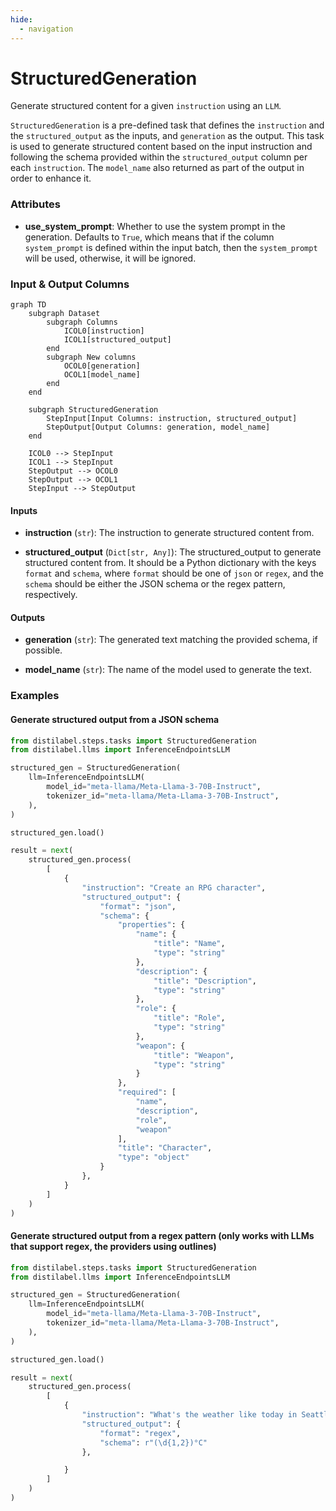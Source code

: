 ```yaml
---
hide:
  - navigation
---
```

# StructuredGeneration

Generate structured content for a given `instruction` using an `LLM`.



`StructuredGeneration` is a pre-defined task that defines the `instruction` and the `structured_output`
    as the inputs, and `generation` as the output. This task is used to generate structured content based on
    the input instruction and following the schema provided within the `structured_output` column per each
    `instruction`. The `model_name` also returned as part of the output in order to enhance it.





### Attributes

- **use_system_prompt**: Whether to use the system prompt in the generation. Defaults to `True`,  which means that if the column `system_prompt` is defined within the input batch, then  the `system_prompt` will be used, otherwise, it will be ignored.





### Input & Output Columns

``` mermaid
graph TD
	subgraph Dataset
		subgraph Columns
			ICOL0[instruction]
			ICOL1[structured_output]
		end
		subgraph New columns
			OCOL0[generation]
			OCOL1[model_name]
		end
	end

	subgraph StructuredGeneration
		StepInput[Input Columns: instruction, structured_output]
		StepOutput[Output Columns: generation, model_name]
	end

	ICOL0 --> StepInput
	ICOL1 --> StepInput
	StepOutput --> OCOL0
	StepOutput --> OCOL1
	StepInput --> StepOutput

```


#### Inputs


- **instruction** (`str`): The instruction to generate structured content from.

- **structured_output** (`Dict[str, Any]`): The structured_output to generate structured content from. It should be a  Python dictionary with the keys `format` and `schema`, where `format` should be one of `json` or  `regex`, and the `schema` should be either the JSON schema or the regex pattern, respectively.




#### Outputs


- **generation** (`str`): The generated text matching the provided schema, if possible.

- **model_name** (`str`): The name of the model used to generate the text.





### Examples


#### Generate structured output from a JSON schema
```python
from distilabel.steps.tasks import StructuredGeneration
from distilabel.llms import InferenceEndpointsLLM

structured_gen = StructuredGeneration(
    llm=InferenceEndpointsLLM(
        model_id="meta-llama/Meta-Llama-3-70B-Instruct",
        tokenizer_id="meta-llama/Meta-Llama-3-70B-Instruct",
    ),
)

structured_gen.load()

result = next(
    structured_gen.process(
        [
            {
                "instruction": "Create an RPG character",
                "structured_output": {
                    "format": "json",
                    "schema": {
                        "properties": {
                            "name": {
                                "title": "Name",
                                "type": "string"
                            },
                            "description": {
                                "title": "Description",
                                "type": "string"
                            },
                            "role": {
                                "title": "Role",
                                "type": "string"
                            },
                            "weapon": {
                                "title": "Weapon",
                                "type": "string"
                            }
                        },
                        "required": [
                            "name",
                            "description",
                            "role",
                            "weapon"
                        ],
                        "title": "Character",
                        "type": "object"
                    }
                },
            }
        ]
    )
)
```

#### Generate structured output from a regex pattern (only works with LLMs that support regex, the providers using outlines)
```python
from distilabel.steps.tasks import StructuredGeneration
from distilabel.llms import InferenceEndpointsLLM

structured_gen = StructuredGeneration(
    llm=InferenceEndpointsLLM(
        model_id="meta-llama/Meta-Llama-3-70B-Instruct",
        tokenizer_id="meta-llama/Meta-Llama-3-70B-Instruct",
    ),
)

structured_gen.load()

result = next(
    structured_gen.process(
        [
            {
                "instruction": "What's the weather like today in Seattle in Celsius degrees?",
                "structured_output": {
                    "format": "regex",
                    "schema": r"(\d{1,2})°C"
                },

            }
        ]
    )
)
```




